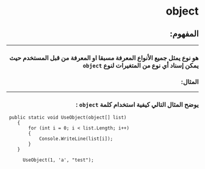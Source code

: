 # <div dir = rtl> object </div>
## <div dir = rtl> المفهوم: </div>
---
### <div dir = rtl>هو نوع يمثل جميع الأنواع  المعرفة مسبقا او المعرفة من قبل المستخدم حيث يمكن إسناد أي نوع من المتغيرات لنوع `object` </div>
### <div dir = rtl>المثال:</div>
---
### <div dir = rtl> يوضح المثال التالي كيفية استخدام كلمة `object` :
</div>

```
 public static void UseObject(object[] list)
    {
        for (int i = 0; i < list.Length; i++)
        {
            Console.WriteLine(list[i]);
        }
    }

      UseObject(1, 'a', "test");


```
